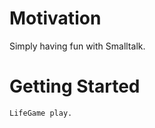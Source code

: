 Motivation
==========

Simply having fun with Smalltalk.

Getting Started
===============

    LifeGame play.

